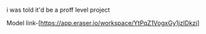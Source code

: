 

i was told it'd be a proff level project

Model link-[https://app.eraser.io/workspace/YtPqZ1VogxGy1jzIDkzj]

